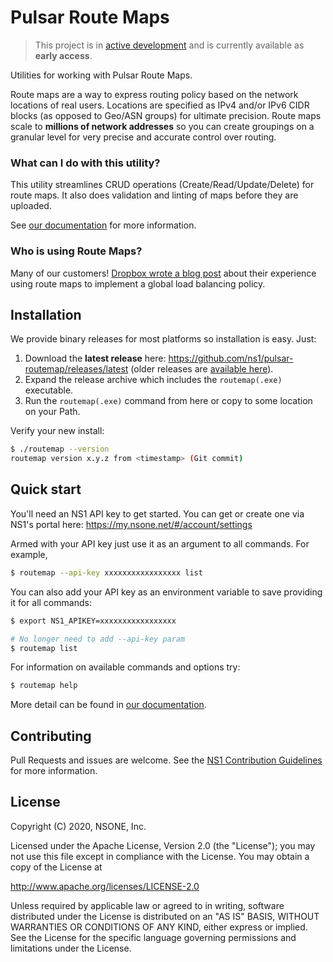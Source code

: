 Pulsar Route Maps
=================

> This project is in [active development](https://github.com/ns1/community/blob/master/project_status/ACTIVE_DEVELOPMENT.md) and is currently available as **early access**.

Utilities for working with Pulsar Route Maps.

Route maps are a way to express routing policy based on the network locations of
real users. Locations are specified as IPv4 and/or IPv6 CIDR blocks (as
opposed to Geo/ASN groups) for ultimate precision. Route maps scale to **millions
of network addresses** so you can create groupings on a granular level
for very precise and accurate control over routing.


### What can I do with this utility?

This utility streamlines CRUD operations (Create/Read/Update/Delete) for
route maps. It also does validation and linting of maps before they are
uploaded.

See [our documentation](docs/README.md) for more information.


### Who is using Route Maps?

Many of our customers!  [Dropbox wrote a blog post](https://dropbox.tech/infrastructure/intelligent-dns-based-load-balancing-at-dropbox)
about their experience using route maps to implement a global load balancing
policy.


Installation
------------

We provide binary releases for most platforms so installation is easy. Just:

1. Download the **latest release** here: https://github.com/ns1/pulsar-routemap/releases/latest
(older releases are [available here](https://github.com/ns1/pulsar-routemap/releases)).
1. Expand the release archive which includes the `routemap(.exe)` executable.
1. Run the `routemap(.exe)` command from here or copy to some location on your
Path.

Verify your new install:

```sh
$ ./routemap --version
routemap version x.y.z from <timestamp> (Git commit)
```


Quick start
-----------

You'll need an NS1 API key to get started. You can get or create one via NS1's
portal here:  https://my.nsone.net/#/account/settings

Armed with your API key just use it as an argument to all commands. For example,

```sh
$ routemap --api-key xxxxxxxxxxxxxxxxx list
```

You can also add your API key as an environment variable to save providing it
for all commands:

```sh
$ export NS1_APIKEY=xxxxxxxxxxxxxxxxx

# No longer need to add --api-key param
$ routemap list
```

For information on available commands and options try:

```sh
$ routemap help
```

More detail can be found in [our documentation](docs/README.md).

Contributing
------------

Pull Requests and issues are welcome. See the [NS1 Contribution Guidelines](https://github.com/ns1/community) 
for more information.


License
-------

Copyright (C) 2020, NSONE, Inc.

Licensed under the Apache License, Version 2.0 (the "License");
you may not use this file except in compliance with the License.
You may obtain a copy of the License at

http://www.apache.org/licenses/LICENSE-2.0

Unless required by applicable law or agreed to in writing, software
distributed under the License is distributed on an "AS IS" BASIS,
WITHOUT WARRANTIES OR CONDITIONS OF ANY KIND, either express or implied.
See the License for the specific language governing permissions and
limitations under the License.
